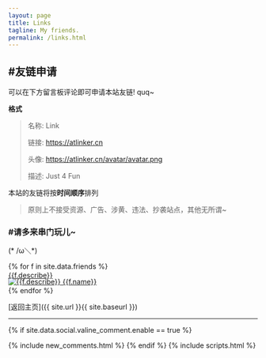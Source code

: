 ```yaml
---
layout: page
title: Links
tagline: My friends.
permalink: /links.html
---
```


## #友链申请

可以在下方留言板评论即可申请本站友链! quq~

**格式**

> 名称: Link
>
> 链接: https://atlinker.cn
>
> 头像: https://atlinker.cn/avatar/avatar.png
>
> 描述: Just 4 Fun

本站的友链将按**时间顺序**排列

> 原则上不接受资源、广告、涉黄、违法、抄袭站点，其他无所谓~

### #请多来串门玩儿~

(* /ω＼*)

{% for f in site.data.friends %}
<div><a href="{{f.url}}" target="_blank" class="link-chip ripple">
 <img alt="{{f.describe}}" src="{{f.image}}" class="link-chip-icon"/>
 <span title="{{f.describe}}" class="link-chip-title">{{f.name}}</span>
 <p style="margin-top:-30px" class="link-chip-dc">{{f.describe}}</p></a></div>
{% endfor %}

[返回主页]({{ site.url }}{{ site.baseurl }})

<hr/>

  {% if site.data.social.valine_comment.enable  == true %}
  <script src="/comment/av-min.js"></script>
  <script src="/comment/valine.js"></script>
  <div id="comments"></div>
  {% include new_comments.html %}
  {% endif %}
  {% include scripts.html %}
